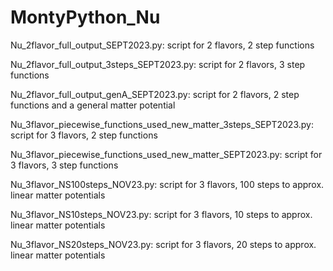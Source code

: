# MontyPython_Nu

Nu_2flavor_full_output_SEPT2023.py: 
script for 2 flavors, 2 step functions

Nu_2flavor_full_output_3steps_SEPT2023.py:
script for 2 flavors, 3 step functions

Nu_2flavor_full_output_genA_SEPT2023.py:
script for 2 flavors, 2 step functions and a general matter potential 

Nu_3flavor_piecewise_functions_used_new_matter_3steps_SEPT2023.py:
script for 3 flavors, 2 step functions

Nu_3flavor_piecewise_functions_used_new_matter_SEPT2023.py:
script for 3 flavors, 3 step functions

Nu_3flavor_NS100steps_NOV23.py:
script for 3 flavors, 100 steps to approx. linear matter potentials

Nu_3flavor_NS10steps_NOV23.py:
script for 3 flavors, 10 steps to approx. linear matter potentials

Nu_3flavor_NS20steps_NOV23.py:
script for 3 flavors, 20 steps to approx. linear matter potentials

